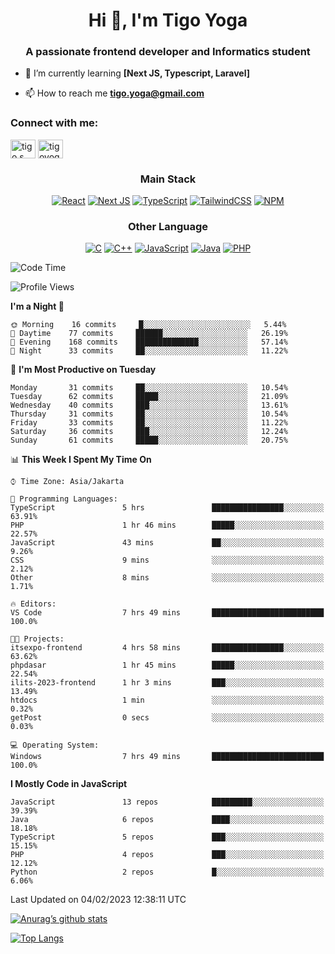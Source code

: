 
<h1 align="center">Hi 👋, I'm Tigo Yoga</h1>
<h3 align="center">A passionate frontend developer and Informatics student</h3>

- 🌱 I’m currently learning **[Next JS, Typescript, Laravel]**

- 📫 How to reach me **tigo.yoga@gmail.com**

<h3 align="left">Connect with me:</h3>
<p align="left">
<a href="https://linkedin.com/in/tigo s yoga" target="blank"><img align="center" src="https://raw.githubusercontent.com/rahuldkjain/github-profile-readme-generator/master/src/images/icons/Social/linked-in-alt.svg" alt="tigo s yoga" height="30" width="40" /></a>
<a href="https://instagram.com/tigoyoga" target="blank"><img align="center" src="https://raw.githubusercontent.com/rahuldkjain/github-profile-readme-generator/master/src/images/icons/Social/instagram.svg" alt="tigoyoga" height="30" width="40" /></a>
</p>



<h3 align="center">Main Stack</h3>
<div align="center">
  
  <a href="">![React](https://img.shields.io/badge/react-%2320232a.svg?style=for-the-badge&logo=react&logoColor=%2361DAFB)</a>
  <a href="">![Next JS](https://img.shields.io/badge/Next-black?style=for-the-badge&logo=next.js&logoColor=white)</a>
   <a href="">![TypeScript](https://img.shields.io/badge/typescript-%23007ACC.svg?style=for-the-badge&logo=typescript&logoColor=white)</a>
  <a href="">![TailwindCSS](https://img.shields.io/badge/tailwindcss-%2338B2AC.svg?style=for-the-badge&logo=tailwind-css&logoColor=white)</a>
  <a href="">![NPM](https://img.shields.io/badge/NPM-%23000000.svg?style=for-the-badge&logo=npm&logoColor=white)</a>
</div>
<h3 align="center">Other Language</h3>
<div align="center">
  
  <a href="">![C](https://img.shields.io/badge/c-%2300599C.svg?style=for-the-badge&logo=c&logoColor=white)</a>
  <a href="">![C++](https://img.shields.io/badge/c++-%2300599C.svg?style=for-the-badge&logo=c%2B%2B&logoColor=white)</a>
  <a href="">![JavaScript](https://img.shields.io/badge/javascript-%23323330.svg?style=for-the-badge&logo=javascript&logoColor=%23F7DF1E)</a>
  <a href="">![Java](https://img.shields.io/badge/java-%23ED8B00.svg?style=for-the-badge&logo=java&logoColor=white)</a>
  <a href="">![PHP](https://img.shields.io/badge/php-%23777BB4.svg?style=for-the-badge&logo=php&logoColor=white)</a>
</div>

<!--START_SECTION:waka-->
![Code Time](http://img.shields.io/badge/Code%20Time-177%20hrs%204%20mins-blue)

![Profile Views](http://img.shields.io/badge/Profile%20Views-18-blue)

**I'm a Night 🦉** 

```text
🌞 Morning    16 commits     █░░░░░░░░░░░░░░░░░░░░░░░░   5.44% 
🌆 Daytime    77 commits     ██████░░░░░░░░░░░░░░░░░░░   26.19% 
🌃 Evening    168 commits    ██████████████░░░░░░░░░░░   57.14% 
🌙 Night      33 commits     ██░░░░░░░░░░░░░░░░░░░░░░░   11.22%

```
📅 **I'm Most Productive on Tuesday** 

```text
Monday       31 commits     ██░░░░░░░░░░░░░░░░░░░░░░░   10.54% 
Tuesday      62 commits     █████░░░░░░░░░░░░░░░░░░░░   21.09% 
Wednesday    40 commits     ███░░░░░░░░░░░░░░░░░░░░░░   13.61% 
Thursday     31 commits     ██░░░░░░░░░░░░░░░░░░░░░░░   10.54% 
Friday       33 commits     ██░░░░░░░░░░░░░░░░░░░░░░░   11.22% 
Saturday     36 commits     ███░░░░░░░░░░░░░░░░░░░░░░   12.24% 
Sunday       61 commits     █████░░░░░░░░░░░░░░░░░░░░   20.75%

```


📊 **This Week I Spent My Time On** 

```text
⌚︎ Time Zone: Asia/Jakarta

💬 Programming Languages: 
TypeScript               5 hrs               ████████████████░░░░░░░░░   63.91% 
PHP                      1 hr 46 mins        █████░░░░░░░░░░░░░░░░░░░░   22.57% 
JavaScript               43 mins             ██░░░░░░░░░░░░░░░░░░░░░░░   9.26% 
CSS                      9 mins              ░░░░░░░░░░░░░░░░░░░░░░░░░   2.12% 
Other                    8 mins              ░░░░░░░░░░░░░░░░░░░░░░░░░   1.71%

🔥 Editors: 
VS Code                  7 hrs 49 mins       █████████████████████████   100.0%

🐱‍💻 Projects: 
itsexpo-frontend         4 hrs 58 mins       ████████████████░░░░░░░░░   63.62% 
phpdasar                 1 hr 45 mins        █████░░░░░░░░░░░░░░░░░░░░   22.54% 
ilits-2023-frontend      1 hr 3 mins         ███░░░░░░░░░░░░░░░░░░░░░░   13.49% 
htdocs                   1 min               ░░░░░░░░░░░░░░░░░░░░░░░░░   0.32% 
getPost                  0 secs              ░░░░░░░░░░░░░░░░░░░░░░░░░   0.03%

💻 Operating System: 
Windows                  7 hrs 49 mins       █████████████████████████   100.0%

```

**I Mostly Code in JavaScript** 

```text
JavaScript               13 repos            █████████░░░░░░░░░░░░░░░░   39.39% 
Java                     6 repos             ████░░░░░░░░░░░░░░░░░░░░░   18.18% 
TypeScript               5 repos             ███░░░░░░░░░░░░░░░░░░░░░░   15.15% 
PHP                      4 repos             ███░░░░░░░░░░░░░░░░░░░░░░   12.12% 
Python                   2 repos             █░░░░░░░░░░░░░░░░░░░░░░░░   6.06%

```



 Last Updated on 04/02/2023 12:38:11 UTC
<!--END_SECTION:waka-->

[![Anurag’s github stats](https://github-readme-stats.vercel.app/api?username=tigoyoga)](https://github.com/tigoyoga)

[![Top Langs](https://github-readme-stats.vercel.app/api/top-langs/?username=tigoyoga&layout=compact)](https://github.com/tigoyoga)
